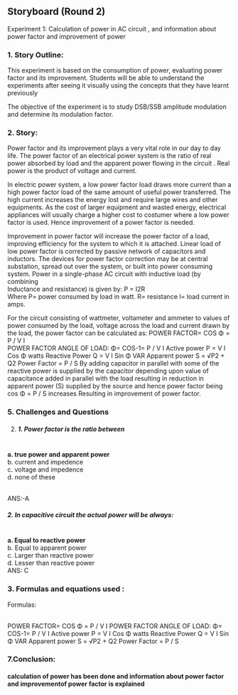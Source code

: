 ## Storyboard (Round 2)

Experiment 1: Calculation of power in AC circuit , and information about power factor and improvement of power 

### 1. Story Outline:

This experiment is based on the consumption of power, evaluating power factor and its improvement.  Students will be able to understand the experiments after seeing it visually using the concepts that they have learnt previously

The objective of the experiment is to study DSB/SSB amplitude modulation and determine its modulation factor.
### 2. Story:

Power factor and its improvement plays a very vital role in our day to day life. The power factor of an electrical power system is the ratio of real power absorbed by load and the apparent power flowing in the circuit . Real power is the product of voltage and current.

In  electric power system, a low power factor load draws more current than a  high power factor load of the same amount of useful power transferred. The high current increases the energy lost and require large wires and other equipments. As the cost of larger equipment and wasted energy, electrical appliances will usually charge a higher cost to costumer where a low power factor is used. Hence improvement of a power factor is needed.

Improvement in power factor will increase the power factor of a load, improving efficiency for the system to which it is attached. Linear load of low power factor is corrected by passive network of capacitors and inductors. The devices for power factor correction may be at  central substation, spread out over the system, or built into power consuming system.
             Power in a single-phase AC circuit with inductive load (by combining       
           Inductance and resistance) is given by:
                                         P = I2R    
                         Where P= power consumed by load in watt.
                                        R= resistance
                                        I= load current in amps.
                                         
             
 For the circuit consisting of wattmeter, voltameter and ammeter to 
             values of power consumed by the load, voltage across the load and
             current drawn by the load, the power factor can be calculated as:
                                          POWER FACTOR= COS Φ = P / V I      
                                     POWER FACTOR ANGLE OF LOAD:
                                          Φ= COS-1= P / V I
                                     Active power P = V I Cos Φ watts
                                          Reactive Power Q = V I Sin Φ VAR
                                          Apparent power S = √P2 + Q2
                                          Power Factor = P / S
               By adding capacitor in parallel with some of the reactive power is 
               supplied by the capacitor depending upon value of capacitance added
               in parallel with the load resulting in reduction in apparent power (S) 
               supplied by the source and hence power factor being 
                                           cos Φ = P / S  increases
               Resulting in improvement of power factor.


          



           




### 5. Challenges and Questions
2.	##### 1. Power factor is the ratio between 
	
<br> <b>    a. true power and apparent power
</b> 
<br>    b. current and impedence
<br>    c. voltage and impedence
<br>    d. none of these

<br> ANS:-A

##### 2.   In capacitive circuit the actual power will be always:

<br> <b>  a. Equal to reactive power
 </b>
<br> b. Equal to apparent power
<br>c.  Larger than reactive power
<br>d.  Lesser than reactive power
<br> ANS: C



### 3. Formulas and equations used :

Formulas:<br> 

 <br>
                                          POWER FACTOR= COS Φ = P / V I      
                                     POWER FACTOR ANGLE OF LOAD:
                                          Φ= COS-1= P / V I
                                     Active power P = V I Cos Φ watts
                                          Reactive Power Q = V I Sin Φ VAR
                                          Apparent power S = √P2 + Q2
                                          Power Factor = P / S

### 7.Conclusion:
####   calculation of power has been done and information about power factor and improvementof power factor is explained 






